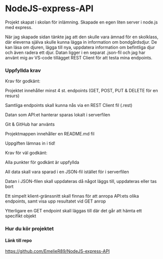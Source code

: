 # NodeJS-express-API
Projekt skapat i skolan för inlämning. Skapade en egen liten server i node.js med express. 

När jag skapade sidan tänkte jag att den skulle vara ämnad för en skolklass, där eleverna själva skulle kunna lägga in information om 
bondgårdsdjur. De kan läsa om djuren, lägga till nya, uppdatera information om befintliga djur och även radera ett djur. 
Datan ligger i en separat .json-fil och jag har använt mig av VS-code tillägget REST Client för att testa mina endpoints. 

### Uppfyllda krav

Krav för godkänt:

Projektet innehåller minst 4 st. endpoints (GET, POST, PUT & DELETE för en resurs) 

Samtliga endpoints skall kunna nås via en REST Client fil (.rest) 

Datan som API:et hanterar sparas lokalt i serverfilen 

Git & GitHub har använts 

Projektmappen innehåller en README.md fil 

Uppgiften lämnas in i tid! 

  

Krav för väl godkänt:

Alla punkter för godkänt är uppfyllda

All data skall vara sparad i en JSON-fil istället för i serverfilen

Datan i JSON-filen skall uppdateras då något läggs till, uppdateras eller tas bort

Ett simpelt klient-gränssnitt skall finnas för att anropa API:ets olika endpoints, samt visa upp resultatet vid GET anrop

Ytterligare en GET endpoint skall läggas till där det går att hämta ett specifikt objekt

### Hur du kör projektet


#### Länk till repo
https://github.com/EmelieR89/NodeJS-express-API
